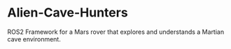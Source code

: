 # Alien-Cave-Hunters
ROS2 Framework for a Mars rover that explores and understands a Martian cave environment.
